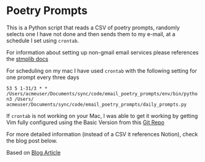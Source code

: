 # Poetry Prompts

This is a Python script that reads a CSV of poetry prompts, randomly selects one I have not done and then sends them to my e-mail, at a schedule I set using `crontab`. 

For information about setting up non-gmail email services please references the [stmplib docs](https://docs.python.org/3/library/smtplib.html)

For scheduling on my mac I have used `crontab` with the following setting for one prompt every three days

```53 5 1-31/3 * * /Users/acmeuser/Documents/sync/code/email_poetry_prompts/env/bin/python3 /Users/    acmeuser/Documents/sync/code/email_poetry_prompts/daily_prompts.py```

If `crontab` is not working on your Mac, I was able to get it working by getting Vim fully configured using the Basic Version from this [Git Repo](https://github.com/amix/vimrc)

For more detailed information (instead of a CSV it references Notion), check the blog post below.

Based on [Blog Article](https://medium.com/@marco_caloba/c918c962e6b0)
